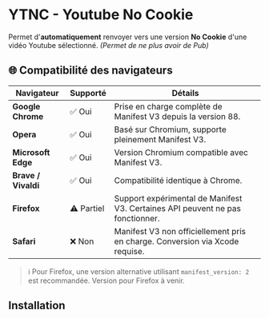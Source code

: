 # YTNC - Youtube No Cookie

Permet d'**automatiquement** renvoyer vers une version **No Cookie** d'une vidéo Youtube sélectionné. _(Permet de ne plus avoir de Pub)_

## 🌐 Compatibilité des navigateurs

| Navigateur          | Supporté   | Détails                                                                        |
| ------------------- | ---------- | ------------------------------------------------------------------------------ |
| **Google Chrome**   | ✅ Oui     | Prise en charge complète de Manifest V3 depuis la version 88.                  |
| **Opera**           | ✅ Oui     | Basé sur Chromium, supporte pleinement Manifest V3.                            |
| **Microsoft Edge**  | ✅ Oui     | Version Chromium compatible avec Manifest V3.                                  |
| **Brave / Vivaldi** | ✅ Oui     | Compatibilité identique à Chrome.                                              |
| **Firefox**         | ⚠️ Partiel | Support expérimental de Manifest V3. Certaines API peuvent ne pas fonctionner. |
| **Safari**          | ❌ Non     | Manifest V3 non officiellement pris en charge. Conversion via Xcode requise.   |

> ℹ️ Pour Firefox, une version alternative utilisant `manifest_version: 2` est recommandée. Version pour Firefox à venir.

## Installation

